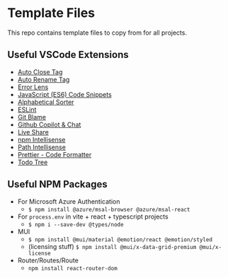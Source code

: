 # Template Files

This repo contains template files to copy from for all projects.

## Useful VSCode Extensions

- [Auto Close Tag](https://marketplace.visualstudio.com/items?itemName=formulahendry.auto-close-tag)
- [Auto Rename Tag](https://marketplace.visualstudio.com/items?itemName=formulahendry.auto-rename-tag)
- [Error Lens](https://marketplace.visualstudio.com/items?itemName=usernamehw.errorlens)
- [JavaScript (ES6) Code Snippets](https://marketplace.visualstudio.com/items?itemName=xabikos.JavaScriptSnippets)
- [Alphabetical Sorter](https://marketplace.visualstudio.com/items?itemName=ue.alphabetical-sorter)
- [ESLint](https://marketplace.visualstudio.com/items?itemName=dbaeumer.vscode-eslint)
- [Git Blame](https://marketplace.visualstudio.com/items?itemName=waderyan.gitblame)
- [Github Copilot & Chat](https://marketplace.visualstudio.com/items?itemName=GitHub.copilot)
- [Live Share](https://marketplace.visualstudio.com/items?itemName=ms-vsliveshare.vsliveshare)
- [npm Intellisense](https://marketplace.visualstudio.com/items?itemName=christian-kohler.npm-intellisense)
- [Path Intellisense](https://marketplace.visualstudio.com/items?itemName=christian-kohler.path-intellisense)
- [Prettier - Code Formatter](https://marketplace.visualstudio.com/items?itemName=esbenp.prettier-vscode)
- [Todo Tree](https://marketplace.visualstudio.com/items?itemName=Gruntfuggly.todo-tree)

## Useful NPM Packages

- For Microsoft Azure Authentication
  - `$ npm install @azure/msal-browser @azure/msal-react`
- For `process.env` in vite + react + typescript projects
  - `$ npm i --save-dev @types/node`
- MUI
  - `$ npm install @mui/material @emotion/react @emotion/styled`
  - (licensing stuff) `$ npm install @mui/x-data-grid-premium @mui/x-license`
- Router/Routes/Route
  - `npm install react-router-dom`
